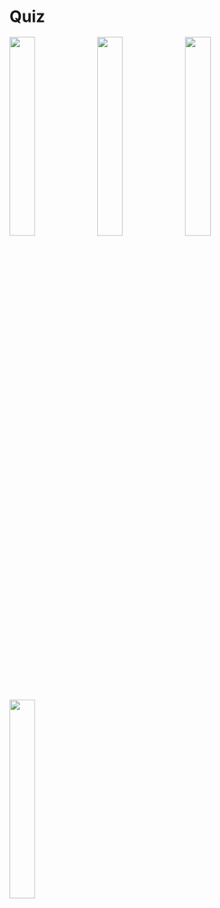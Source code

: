 # Quiz

<img src="https://user-images.githubusercontent.com/14277702/122270716-47111080-cee7-11eb-8a48-17da1243293f.jpg" width="30%" height="30%"> <img src="https://user-images.githubusercontent.com/14277702/122270733-4c6e5b00-cee7-11eb-99ef-6b9acad311d8.jpg" width="30%" height="30%"> <img src="https://user-images.githubusercontent.com/14277702/122270758-52643c00-cee7-11eb-87ce-4104245da6d6.jpg" width="30%" height="30%"> <img src="https://user-images.githubusercontent.com/14277702/122270885-79227280-cee7-11eb-97e0-13eb80d50e3e.jpg" width="30%" height="30%">
